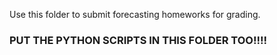 Use this folder to submit forecasting homeworks for grading.

### PUT THE PYTHON SCRIPTS IN THIS FOLDER TOO!!!!
